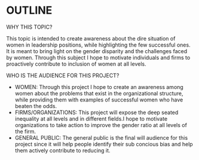 # OUTLINE #

WHY THIS TOPIC?

This topic is intended to create awareness about the dire situation of women in leadership positions, while highlighting the few successful ones. It is meant to bring light on the
gender disparity and the challenges faced by women. Through this subject I hope to motivate individuals and firms to proactively contribute to inclusion of women at all levels.

WHO IS THE AUDIENCE FOR THIS PROJECT?

- WOMEN: Through this project I hope to create an awareness among women about the problems that exist in the organizational structure, while providing them with examples of successful women who have beaten the odds.
- FIRMS/ORGANIZATIONS: This project will expose the deep seated inequality at all levels and in different fields.I hope to motivate organizations to take action to improve the gender ratio at all levels of the firm.
- GENERAL PUBLIC: The general public is the final will audience for this project since it will help people identify their sub concious bias and help them actively contribute to reducing it.

